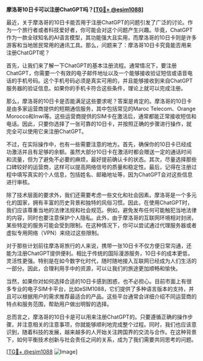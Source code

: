 **摩洛哥10日卡可以注册ChatGPT吗？[[TG💪+ @esim1088](https://t.me/s/esim1088)]**

最近，关于摩洛哥的10日卡能否用于注册ChatGPT的问题引发了广泛的讨论。作为一个旅行者或者科技爱好者，你可能会对这个问题产生兴趣。毕竟，ChatGPT作为一款全球知名的AI语言模型，其功能强大且实用，而摩洛哥的10日卡则是许多游客和当地居民常用的通讯工具。那么，问题来了：摩洛哥10日卡究竟能否用来注册ChatGPT呢？

首先，让我们来了解一下ChatGPT的基本注册流程。通常情况下，要注册ChatGPT，你需要一个有效的电子邮件地址以及一个能够接收验证短信或语音电话的手机号码。这个手机号码必须是真实可用的，并且能够接收到来自ChatGPT服务器的验证信息。如果你的手机卡符合这些条件，理论上就可以完成注册。

那么，摩洛哥的10日卡是否能满足这些要求呢？答案是肯定的。摩洛哥的10日卡是由多家运营商提供的短期通信服务，其中包括常见的Maroc Telecom、Orange Morocco和Inwi等。这些运营商提供的SIM卡在激活后，通常都能正常接收短信和电话。因此，只要你选择了一张可靠的10日卡，并按照正确的步骤进行操作，就完全可以使用它来注册ChatGPT。

不过，在实际操作中，也有一些需要注意的地方。首先，确保你的10日卡已经成功激活并且有足够的余额。虽然大部分10日卡在激活时都会赠送一定的通话时间和流量，但为了避免不必要的麻烦，最好提前确认卡的状态。其次，尽量选择那些口碑较好的运营商，这样可以提高网络信号的质量和稳定性。最后，记得在注册过程中填写真实的个人信息，包括姓名、邮箱地址等，因为ChatGPT会对这些信息进行审核。

除了技术层面的要求外，我们还需要考虑一些文化和社会因素。摩洛哥是一个多元化的国家，拥有丰富的历史背景和独特的风俗习惯。因此，在使用ChatGPT时，我们应该尊重当地的法律法规和社会规范。例如，避免发布任何可能触犯当地法律的内容，同时也要注意保护个人隐私。此外，由于摩洛哥的互联网环境相对封闭，某些特定的服务可能会受到限制。在这种情况下，你可以尝试通过代理服务器或者虚拟专用网络（VPN）来绕过这些限制。

对于那些计划前往摩洛哥旅行的人来说，携带一张10日卡不仅方便日常沟通，还能为注册ChatGPT提供便利。相比于传统的国际漫游服务，10日卡的成本更低，灵活性更强。特别是在如今数字化时代，随时随地接入互联网已经成为人们生活的一部分。因此，合理利用手中的资源，可以让我们的旅途更加顺畅和愉快。

当然，如果你对如何选择合适的10日卡感到困惑，也不必担心。目前市面上有很多专业的电子SIM卡平台，比如eSIM1088，它们提供了多种语言版本的支持，并且可以根据用户的需求推荐最适合的产品。这些平台通常会详细介绍不同运营商的特点和服务范围，帮助用户做出明智的选择。

总而言之，摩洛哥的10日卡是可以用来注册ChatGPT的。只要遵循正确的操作步骤，并注意相关的注意事项，你就能够顺利地完成整个过程。同时，我们也应该意识到，随着科技的发展，越来越多的人开始关注跨国界的交流与合作。在这种背景下，如何平衡技术创新与社会责任之间的关系，成为了我们需要共同思考的问题。

[[TG💪+ @esim1088](https://t.me/s/esim1088) ![Image](https://i.postimg.cc/4NQfJmqS/Snipaste-2025-05-13-00-14-12.png)]
